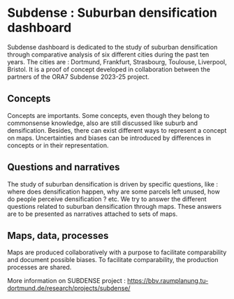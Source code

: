 Subdense : Suburban densification dashboard  
==================================================
   
Subdense dashboard is dedicated to the study of suburban densification through comparative analysis of six different cities during the past ten years. The cities are : Dortmund, Frankfurt, Strasbourg, Toulouse, Liverpool, Bristol. It is a proof of concept developed in collaboration between the partners of the ORA7 Subdense 2023-25 project.

Concepts
-----------------------------------------------------
Concepts are importants. Some concepts, even though they belong to commonsense knowledge, also are still discussed like suburb and densification. Besides, there can exist different ways to represent a concept on maps.  Uncertainties and biases can be introduced by differences in concepts or in their representation.

Questions and narratives
-----------------------------------------------------
The study of suburban densification is driven by specific questions, like : where does densification happen, why are some parcels left unused, how do people perceive densification ? etc. We try to answer the different questions related to suburban densification through maps. These answers are to be presented as narratives attached to sets of maps. 

Maps, data, processes
-----------------------------------------------------
Maps are produced collaboratively with a purpose to facilitate comparability and document possible biases. To facilitate comparability, the production processes are shared. 

 
 More information on SUBDENSE project : https://bbv.raumplanung.tu-dortmund.de/research/projects/subdense/ 
